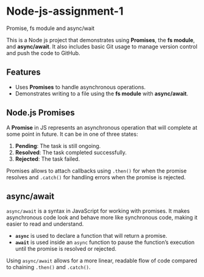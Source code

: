 # Node-js-assignment-1
Promise, fs module and async/wait

This is a  Node js project that demonstrates using **Promises**, the **fs module**, and **async/await**. It also includes basic Git usage to manage version control and push the code to GitHub.

## Features

- Uses **Promises** to handle asynchronous operations.
- Demonstrates writing to a file using the **fs module** with **async/await**.

## Node.js Promises

A **Promise** in JS represents an asynchronous operation that will complete at some point in  future. It can be in one of three states:

1. **Pending**: The task is still ongoing.
2. **Resolved**: The task completed successfully.
3. **Rejected**: The task failed.

Promises allows to attach callbacks using `.then()` for when the promise resolves and `.catch()` for handling errors when the promise is rejected.

## async/await

`async/await` is a syntax in JavaScript for working with promises. It makes asynchronous code look and behave more like synchronous code, making it easier to read and understand.

- **`async`** is used to declare a function that will return a promise.
- **`await`** is used inside an `async` function to pause the function’s execution until the promise is resolved or rejected.

Using `async/await` allows for a more linear, readable flow of code compared to chaining `.then()` and `.catch()`.

